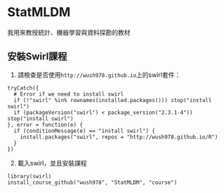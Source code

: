 # StatMLDM

我用來教授統計、機器學習與資料探勘的教材

## 安裝Swirl課程

1. 請檢查是否使用`http://wush978.github.io`上的swirl套件：

```
tryCatch({
  # Error if we need to install swirl
  if (!"swirl" %in% rownames(installed.packages())) stop("install swirl")
  if (packageVersion("swirl") < package_version("2.3.1-4")) stop("install swirl")
}, error = function(e) {
  if (conditionMessage(e) == "install swirl") {
    install.packages("swirl", repos = "http://wush978.github.io/R")
  }
})
```

2. 載入swirl，並且安裝課程

```
library(swirl)
install_course_github("wush978", "StatMLDM", "course")
```
